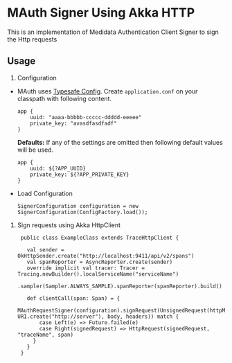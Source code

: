 # MAuth Signer Using Akka HTTP

This is an implementation of Medidata Authentication Client Signer to sign the Http requests

## Usage

1. Configuration
  * MAuth uses [Typesafe Config](https://github.com/typesafehub/config).
  Create `application.conf` on your classpath with following content.

        app {
            uuid: "aaaa-bbbbb-ccccc-ddddd-eeeee"
            private_key: "avasdfasdfadf"
        }
  
    **Defaults:**
    If any of the settings are omitted then following default values will be used.

        app {
            uuid: ${?APP_UUID}
            private_key: ${?APP_PRIVATE_KEY}
        }
  * Load Configuration

        SignerConfiguration configuration = new SignerConfiguration(ConfigFactory.load());

1. Sign requests using Akka HttpClient

        public class ExampleClass extends TraceHttpClient {
        
          val sender = OkHttpSender.create("http://localhost:9411/api/v2/spans")
          val spanReporter = AsyncReporter.create(sender)
          override implicit val tracer: Tracer = Tracing.newBuilder().localServiceName("serviceName")
            .sampler(Sampler.ALWAYS_SAMPLE).spanReporter(spanReporter).build() 
          
          def clientCall(span: Span) = {
            MAuthRequestSigner(configuration).signRequest(UnsignedRequest(httpMethod, URI.create("http://server"), body, headers)) match {
              case Left(e) => Future.failed(e)
              case Right(signedRequest) => HttpRequest(signedRequest, "traceName", span)
            }
          }
        }
